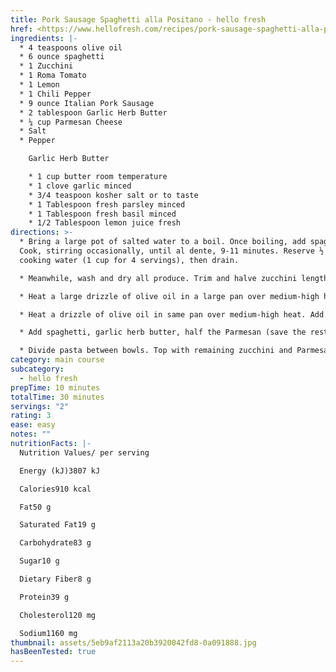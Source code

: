 ```yaml
---
title: Pork Sausage Spaghetti alla Positano - hello fresh
href: <https://www.hellofresh.com/recipes/pork-sausage-spaghetti-alla-positano-5eb9af2113a20b3920042fd8>
ingredients: |-
  * 4 teaspoons olive oil
  * 6 ounce spaghetti
  * 1 Zucchini
  * 1 Roma Tomato
  * 1 Lemon
  * 1 Chili Pepper
  * 9 ounce Italian Pork Sausage
  * 2 tablespoon Garlic Herb Butter
  * ¼ cup Parmesan Cheese
  * Salt
  * Pepper

    Garlic Herb Butter

    * 1 cup butter room temperature
    * 1 clove garlic minced
    * 3/4 teaspoon kosher salt or to taste
    * 1 Tablespoon fresh parsley minced
    * 1 Tablespoon fresh basil minced
    * 1/2 Tablespoon lemon juice fresh
directions: >-
  * Bring a large pot of salted water to a boil. Once boiling, add spaghetti.
  Cook, stirring occasionally, until al dente, 9-11 minutes. Reserve ½ cup pasta
  cooking water (1 cup for 4 servings), then drain.

  * Meanwhile, wash and dry all produce. Trim and halve zucchini lengthwise; cut crosswise into ¼-inchthick half-moons. Dice tomato; toss in a small bowl with a drizzle of olive oil and a pinch of salt and pepper. Thinly slice half the chili (if you like spicy food, slice the whole thing). Quarter lemon. Remove sausage from casing; discard casing.

  * Heat a large drizzle of olive oil in a large pan over medium-high heat. Add zucchini in a single layer; season with salt and pepper. Cook, stirring occasionally, until browned and tender, 5-6 minutes. Transfer to a plate.

  * Heat a drizzle of olive oil in same pan over medium-high heat. Add sausage and cook, breaking up meat into pieces, until browned and cooked through, 4-6 minutes. (TIP: If there’s excess grease in your pan, carefully pour it out.) Stir in tomato and a pinch of chili to taste. Cook until slightly softened, 1 minute.

  * Add spaghetti, garlic herb butter, half the Parmesan (save the rest for serving), ¼ cup reserved pasta cooking water (⅓ cup for 4 servings), and 2 tsp lemon juice (1 TBSP for 4). Toss until thoroughly combined. (TIP: If needed, add more pasta cooking water a splash at a time until pasta is coated in sauce.) Stir in half the zucchini and season with plenty of salt and pepper.

  * Divide pasta between bowls. Top with remaining zucchini and Parmesan. Garnish with a pinch of remaining chili if desired. Serve with remaining lemon wedges on the side.
category: main course
subcategory:
  - hello fresh
prepTime: 10 minutes
totalTime: 30 minutes
servings: "2"
rating: 3
ease: easy
notes: ""
nutritionFacts: |-
  Nutrition Values/ per serving

  Energy (kJ)3807 kJ

  Calories910 kcal

  Fat50 g

  Saturated Fat19 g

  Carbohydrate83 g

  Sugar10 g

  Dietary Fiber8 g

  Protein39 g

  Cholesterol120 mg

  Sodium1160 mg
thumbnail: assets/5eb9af2113a20b3920042fd8-0a091888.jpg
hasBeenTested: true
---
```

